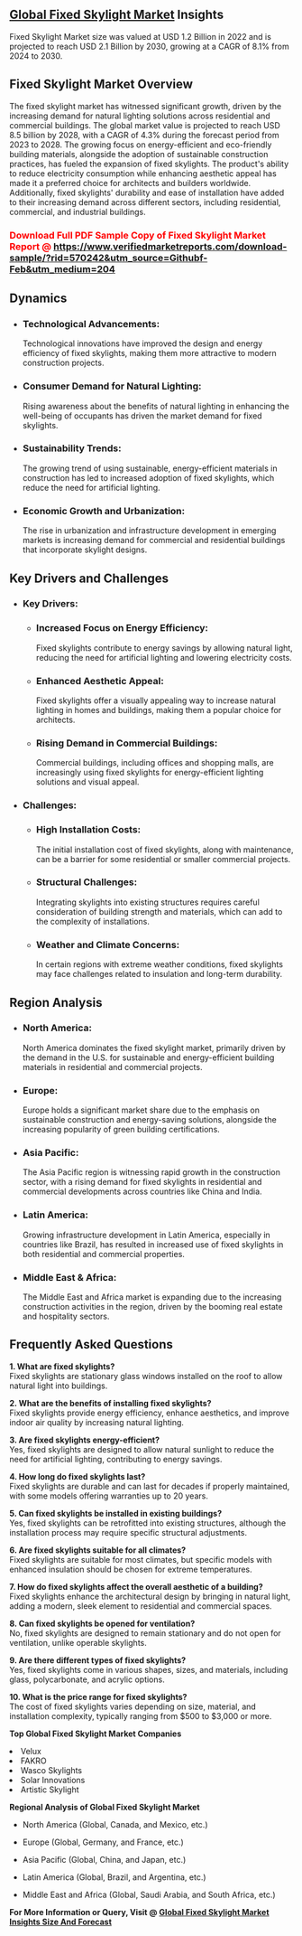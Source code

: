 <h2><a href="https://www.verifiedmarketreports.com/download-sample/?rid=570242&amp;utm_source=Githubf&amp;utm_medium=204" target="_blank">Global Fixed Skylight Market</a> Insights</h2><p>Fixed Skylight Market size was valued at USD 1.2 Billion in 2022 and is projected to reach USD 2.1 Billion by 2030, growing at a CAGR of 8.1% from 2024 to 2030.</p><p> <h2>Fixed Skylight Market Overview</h2> <p>The fixed skylight market has witnessed significant growth, driven by the increasing demand for natural lighting solutions across residential and commercial buildings. The global market value is projected to reach USD 8.5 billion by 2028, with a CAGR of 4.3% during the forecast period from 2023 to 2028. The growing focus on energy-efficient and eco-friendly building materials, alongside the adoption of sustainable construction practices, has fueled the expansion of fixed skylights. The product's ability to reduce electricity consumption while enhancing aesthetic appeal has made it a preferred choice for architects and builders worldwide. Additionally, fixed skylights' durability and ease of installation have added to their increasing demand across different sectors, including residential, commercial, and industrial buildings. <h3><p><span class=""><span style="color: #ff0000;"><strong>Download Full PDF Sample Copy of Fixed Skylight Market Report</strong> @ </span><a href="https://www.verifiedmarketreports.com/download-sample/?rid=570242&amp;utm_source=Githubf-Feb&amp;utm_medium=204" target="_blank">https://www.verifiedmarketreports.com/download-sample/?rid=570242&amp;utm_source=Githubf-Feb&amp;utm_medium=204</a></span></p></h3> <h2>Dynamics</h2> <ul> <li><h3>Technological Advancements:</h3> Technological innovations have improved the design and energy efficiency of fixed skylights, making them more attractive to modern construction projects.</li> <li><h3>Consumer Demand for Natural Lighting:</h3> Rising awareness about the benefits of natural lighting in enhancing the well-being of occupants has driven the market demand for fixed skylights.</li> <li><h3>Sustainability Trends:</h3> The growing trend of using sustainable, energy-efficient materials in construction has led to increased adoption of fixed skylights, which reduce the need for artificial lighting.</li> <li><h3>Economic Growth and Urbanization:</h3> The rise in urbanization and infrastructure development in emerging markets is increasing demand for commercial and residential buildings that incorporate skylight designs.</li> </ul> <h2>Key Drivers and Challenges</h2> <ul> <li><h3>Key Drivers:</h3> <ul> <li><h3>Increased Focus on Energy Efficiency:</h3> Fixed skylights contribute to energy savings by allowing natural light, reducing the need for artificial lighting and lowering electricity costs.</li> <li><h3>Enhanced Aesthetic Appeal:</h3> Fixed skylights offer a visually appealing way to increase natural lighting in homes and buildings, making them a popular choice for architects.</li> <li><h3>Rising Demand in Commercial Buildings:</h3> Commercial buildings, including offices and shopping malls, are increasingly using fixed skylights for energy-efficient lighting solutions and visual appeal.</li> </ul> </li> <li><h3>Challenges:</h3> <ul> <li><h3>High Installation Costs:</h3> The initial installation cost of fixed skylights, along with maintenance, can be a barrier for some residential or smaller commercial projects.</li> <li><h3>Structural Challenges:</h3> Integrating skylights into existing structures requires careful consideration of building strength and materials, which can add to the complexity of installations.</li> <li><h3>Weather and Climate Concerns:</h3> In certain regions with extreme weather conditions, fixed skylights may face challenges related to insulation and long-term durability.</li> </ul> </li> </ul> <h2>Region Analysis</h2> <ul> <li><h3>North America:</h3> North America dominates the fixed skylight market, primarily driven by the demand in the U.S. for sustainable and energy-efficient building materials in residential and commercial projects.</li> <li><h3>Europe:</h3> Europe holds a significant market share due to the emphasis on sustainable construction and energy-saving solutions, alongside the increasing popularity of green building certifications.</li> <li><h3>Asia Pacific:</h3> The Asia Pacific region is witnessing rapid growth in the construction sector, with a rising demand for fixed skylights in residential and commercial developments across countries like China and India.</li> <li><h3>Latin America:</h3> Growing infrastructure development in Latin America, especially in countries like Brazil, has resulted in increased use of fixed skylights in both residential and commercial properties.</li> <li><h3>Middle East & Africa:</h3> The Middle East and Africa market is expanding due to the increasing construction activities in the region, driven by the booming real estate and hospitality sectors.</li> </ul> <h2>Frequently Asked Questions</h2> <p><b>1. What are fixed skylights?</b><br> Fixed skylights are stationary glass windows installed on the roof to allow natural light into buildings.</p> <p><b>2. What are the benefits of installing fixed skylights?</b><br> Fixed skylights provide energy efficiency, enhance aesthetics, and improve indoor air quality by increasing natural lighting.</p> <p><b>3. Are fixed skylights energy-efficient?</b><br> Yes, fixed skylights are designed to allow natural sunlight to reduce the need for artificial lighting, contributing to energy savings.</p> <p><b>4. How long do fixed skylights last?</b><br> Fixed skylights are durable and can last for decades if properly maintained, with some models offering warranties up to 20 years.</p> <p><b>5. Can fixed skylights be installed in existing buildings?</b><br> Yes, fixed skylights can be retrofitted into existing structures, although the installation process may require specific structural adjustments.</p> <p><b>6. Are fixed skylights suitable for all climates?</b><br> Fixed skylights are suitable for most climates, but specific models with enhanced insulation should be chosen for extreme temperatures.</p> <p><b>7. How do fixed skylights affect the overall aesthetic of a building?</b><br> Fixed skylights enhance the architectural design by bringing in natural light, adding a modern, sleek element to residential and commercial spaces.</p> <p><b>8. Can fixed skylights be opened for ventilation?</b><br> No, fixed skylights are designed to remain stationary and do not open for ventilation, unlike operable skylights.</p> <p><b>9. Are there different types of fixed skylights?</b><br> Yes, fixed skylights come in various shapes, sizes, and materials, including glass, polycarbonate, and acrylic options.</p> <p><b>10. What is the price range for fixed skylights?</b><br> The cost of fixed skylights varies depending on size, material, and installation complexity, typically ranging from $500 to $3,000 or more.</p> </p><p><strong>Top Global Fixed Skylight Market Companies</strong></p><div data-test-id=""><p><li>Velux</li><li> FAKRO</li><li> Wasco Skylights</li><li> Solar Innovations</li><li> Artistic Skylight</li></p><div><strong>Regional Analysis of&nbsp;Global Fixed Skylight Market</strong></div><ul><li dir="ltr"><p dir="ltr">North America&nbsp;(Global, Canada, and Mexico, etc.)</p></li><li dir="ltr"><p dir="ltr">Europe (Global, Germany, and France, etc.)</p></li><li dir="ltr"><p dir="ltr">Asia Pacific&nbsp;(Global, China, and Japan, etc.)</p></li><li dir="ltr"><p dir="ltr">Latin America&nbsp;(Global, Brazil, and Argentina, etc.)</p></li><li dir="ltr">Middle East and Africa&nbsp;(Global, Saudi Arabia, and South Africa, etc.)</li></ul><p><strong>For More Information or Query, Visit @&nbsp;</strong><strong><a href="https://www.verifiedmarketreports.com/product/fixed-skylight-market/?utm_source=Githubf&amp;utm_medium=204" target="_blank">Global Fixed Skylight Market Insights Size And Forecast</a></strong></p></div>
